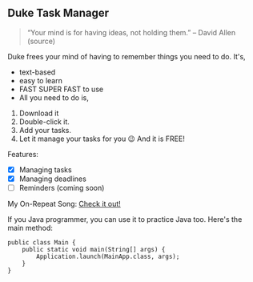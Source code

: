 ## Duke Task Manager
>“Your mind is for having ideas, not holding them.” – David Allen (source)

Duke frees your mind of having to remember things you need to do. It's,

- text-based
- easy to learn
- FAST SUPER FAST to use
- All you need to do is,

1. Download it
2. Double-click it.
3. Add your tasks.
4. Let it manage your tasks for you 😉
And it is FREE!

Features:
- [x] Managing tasks
- [x] Managing deadlines
- [ ] Reminders (coming soon)

My On-Repeat Song:
[Check it out!](https://youtu.be/otPB54Wxf5c)

If you Java programmer, you can use it to practice Java too. Here's the main method:
```
public class Main {
    public static void main(String[] args) {
        Application.launch(MainApp.class, args);
    }
}
```
